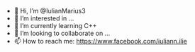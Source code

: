- 👋 Hi, I’m @IulianMarius3
- 👀 I’m interested in ...
- 🌱 I’m currently learning C++
- 💞️ I’m looking to collaborate on ...
- 📫 How to reach me:
https://www.facebook.com/iuliann.ilie

<!---
IulianMarius3/IulianMarius3 is a ✨ special ✨ repository because its `README.md` (this file) appears on your GitHub profile.
You can click the Preview link to take a look at your changes.
--->
